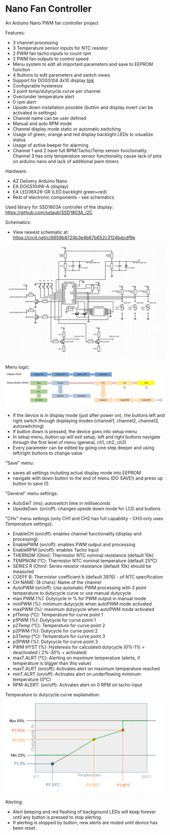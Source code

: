 # Nano Fan Controller
 An Arduino Nano PWM fan controller project

Features:
 - 3 channel processing
 - 3 Temperature sensor inputs for NTC resistor
 - 2 PWM fan tacho inputs to count rpm
 - 2 PWM fan outputs to control speed
 - Menu system to edit all important parameters and save to EEPROM function
 - 4 Buttons to edit parameters and switch views
 - Support for DOGS104 4x10 display [link](https://www.mouser.com/pdfdocs/dogs104e.PDF)
 - Configurable hysteresis
 - 3 point temp/dutycycle curve per channel
 - Over/under temperature alert
 - 0 rpm alert
 - Upside down installation possible (button and display invert can be activated in settings)
 - Channel name can be user defined
 - Manual and auto RPM mode
 - Channel display mode static or automatic switching
 - Usage of green, orange and red display backlight LEDs to visualize status
 - Usage of active beeper for alarming
 - Channel 1 and 2 have full RPM/Tacho/Temp sensor functionality. Channel 3 has only temperature sensor functionality cause lack of pins on arduino nano and lack of additional pwm timers
   

Hardware:
- AZ Delivery Arduino Nano
- EA DOGS104W-A (display)
- EA LED36X28-GR (LED backlight green+red)
- Rest of electronic components - see schematics

Used library for SSD1803A controller of the display: https://github.com/sstaub/SSD1803A_I2C

Schematics:
- View newest schematic at: https://crcit.net/c/6659b8724b3e4b67b652c3124bdcdf9e

![schematics](https://github.com/denis-1337/NanoFanController/blob/main/Schematics.png)


Menu logic:
![Menu structure](https://github.com/denis-1337/NanoFanController/blob/main/menu_structure.PNG)

- If the device is in display mode (just after power on), the buttons left and right switch through displaying modes (channel1, channel2, channel3, autoswitching)
- If button down is pressed, the device goes into setup menu
- In setup menu, button up will exit setup, left and right buttons navigate through the first level of menu (general, ch1, ch2, ch3)
- Every parameter can be edited by going one step deeper and using left/right buttons to change value

"Save" menu: 
- saves all settings including actual display mode into EEPROM
- navigate with down button to the end of menu (DO SAVE!) and press up button to save (!)

"General" menu settings:
- AutoSwT (ms): autoswitch time in milliseconds
- UpsideDwn: (on/off): changes upside down mode for LCD and buttons

"CHx" menu settings (only CH1 and CH2 has full capability - CH3 only uses Temperature settings):
- EnableCH (on/off): enables channel functionality (display and processing)
- EnablePWM (on/off): enables PWM output and processing
- EnableRPM (on/off): enables Tacho input
- THERNOM (Ohm): Thermistor NTC nominal resistance (default 10k)
- TEMPNOM (°C): Thermistor NTC nominal temperature (default 25°C)
- SERIES R (Ohm): Series resistor resistance (default 10k) should be measured
- COEFF B: Thermistor coefficient b (default 3976) - of NTC specification
- CH NAME: (8 chars): Name of the channel
- AutoPWM (on/off): Use automatic PWM processing with 3 point temperature to dutycycle curve or use manual dutycycle
- man.PWM (%): Dutycycle in % for PWM output in manual mode
- minPWM (%): minimum dutycycle when autoPWM mode activated
- maxPWM (%): maximum dutycycle when autoPWM mode activated
- p1Temp (°C): Temperature for curve point 1
- p1PWM (%): Dutycycle for curve point 1
- p2Temp (°C): Temperature for curve point 2
- p2PWM (%): Dutycycle for curve point 2
- p3Temp (°C): Temperature for curve point 3
- p3PWM (%): Dutycycle for curve point 3
- PWM HYST (%): Hysteresis for calculated dutycycle (0%-1% = deactivated / 2%-30% = activated)
- maxT.ALRT (°C): Alerting on maximum temperature (alerts, if temperature is bigger than this value)
- maxT.ALRT (on/off): Activates alert on maximum temperature reached
- minT.ALRT (on/off): Activates alert on underflowing minimum temperature (0°C)
- RPM-ALERT: (on/off): Activates alert on 0 RPM on tacho input

Temperature to dutycycle curve explaination:
![example_curve](https://github.com/denis-1337/NanoFanController/blob/main/dutycycle_examplecurve.PNG)

Alerting:
- Alert beeping and red flashing of background LEDs will keep forever until any button is pressed to stop alerting.
- If alerting is stopped by button, new alerts are muted until device has been reset.
